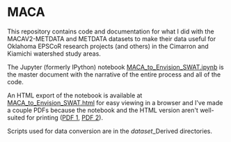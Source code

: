 MACA
====

This repository contains code and documentation for what I did with the MACAV2-METDATA and METDATA datasets to make their data useful for Oklahoma EPSCoR research projects (and others) in the Cimarron and Kiamichi watershed study areas.

The Jupyter (formerly IPython) notebook [MACA_to_Envision_SWAT.ipynb](MACA_to_Envision_SWAT.ipynb) is the master document with the narrative of the entire process and all of the code.

An HTML export of the notebook is available at [MACA_to_Envision_SWAT.html](MACA_to_Envision_SWAT.html) for easy viewing in a browser and I've made a couple PDFs because the notebook and the HTML version aren't well-suited for printing ([PDF 1](doc/MACA_to_Envision_SWAT.pdf), [PDF 2](doc/MACA_to_Envision_SWAT_small_margins.pdf)).

Scripts used for data conversion are in the *dataset*\_Derived directories.

